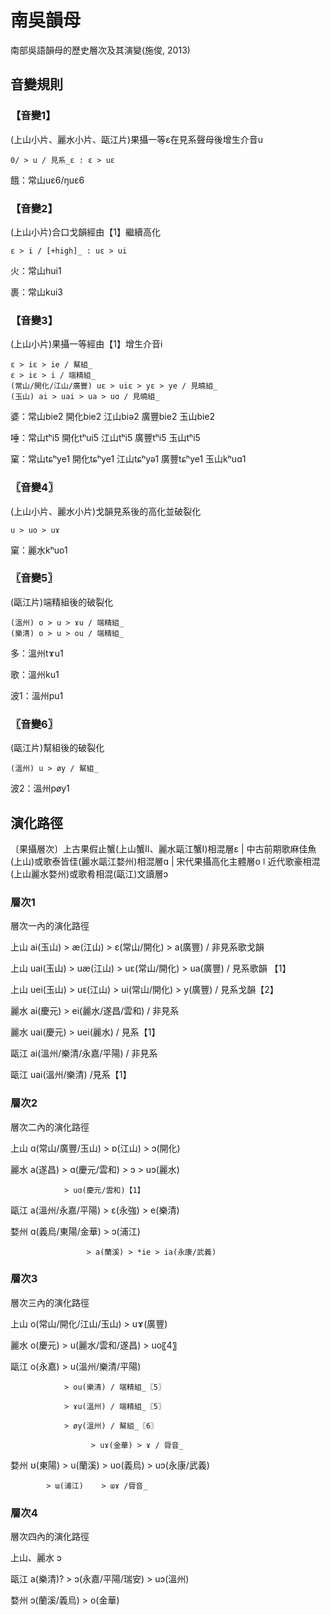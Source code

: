 # 南吳韻母
南部吳語韻母的歷史層次及其演變(施俊, 2013)

## 音變規則
### 【音變1】
(上山小片、麗水小片、甌江片)果攝一等ɛ在見系聲母後增生介音u
```
0/ > u / 見系_ɛ : ɛ > uɛ
```
餓：常山uɛ6/ŋuɛ6

### 【音變2】
(上山小片)合口戈韻經由【1】繼續高化
```
ɛ > i / [+high]_ : uɛ > ui
```
火：常山hui1

裹：常山kui3

### 【音變3】
(上山小片)果攝一等經由【1】增生介音i
```
ɛ > iɛ > ie / 幫組_
ɛ > iɛ > i / 端精組_
(常山/開化/江山/廣豐) uɛ > uiɛ > yɛ > ye / 見曉組_
(玉山) ai > uai > ua > uɑ / 見曉組_
```
婆：常山bie2 開化bie2 江山biə2 廣豐bie2 玉山bie2

唾：常山tʰi5 開化tʰui5 江山tʰi5 廣豐tʰi5 玉山tʰi5

窠：常山tɕʰye1 開化tɕʰye1 江山tɕʰyə1 廣豐tɕʰye1 玉山kʰuɑ1

### 〖音變4〗
(上山小片、麗水小片)戈韻見系後的高化並破裂化
```
u > uo > uɤ
```
窠：麗水kʰuo1

### 〖音變5〗
(甌江片)端精組後的破裂化
```
(溫州) o > u > ɤu / 端精組_
(樂清) o > u > ou / 端精組_
```
多：溫州tɤu1

歌：溫州ku1

波1：溫州pu1

### 〖音變6〗
(甌江片)幫組後的破裂化
```
(溫州) u > øy / 幫組_
```
波2：溫州pøy1

## 演化路徑
〔果攝層次〕上古果假止蟹(上山蟹II、麗水甌江蟹I)相混層ɛ | 中古前期歌麻佳魚(上山)或歌泰皆佳(麗水甌江婺州)相混層ɑ | 宋代果攝高化主體層o ǀ 近代歌豪相混(上山麗水婺州)或歌肴相混(甌江)文讀層ɔ

### 層次1
層次一內的演化路徑

上山 ai(玉山) > æ(江山) > ɛ(常山/開化) > a(廣豐) / 非見系歌戈韻

上山 uai(玉山) > uæ(江山) > uɛ(常山/開化) > ua(廣豐) / 見系歌韻 【1】

上山 uei(玉山) > uᴇ(江山) > ui(常山/開化) > y(廣豐) / 見系戈韻【2】

麗水 ai(慶元) > ei(麗水/遂昌/雲和) / 非見系

麗水 uai(慶元) > uei(麗水) / 見系【1】

甌江 ai(溫州/樂清/永嘉/平陽) / 非見系

甌江 uai(溫州/樂清) /見系【1】

### 層次2
層次二內的演化路徑

上山 ɑ(常山/廣豐/玉山) > ɒ(江山) > ɔ(開化)

麗水 a(遂昌) > ɑ(慶元/雲和) > ɔ > uɔ(麗水)

                > uɑ(慶元/雲和)【1】

甌江 a(溫州/永嘉/平陽) > ɛ(永強) > e(樂清)

婺州 ɑ(義烏/東陽/金華) > ɔ(浦江)

                     > a(蘭溪) > *ie > ia(永康/武義)

### 層次3
層次三內的演化路徑

上山 o(常山/開化/江山/玉山) > uɤ(廣豐)

麗水 o(慶元) > u(麗水/雲和/遂昌) > uo〖4〗

甌江 o(永嘉) > u(溫州/樂清/平陽)

                > ou(樂清) / 端精組_〖5〗

                > ɤu(溫州) / 端精組_〖5〗

                > øy(溫州) / 幫組_〖6〗

                      > uɤ(金華) > ɤ / 脣音_

婺州 ʊ(東陽) > u(蘭溪) > uo(義烏) > uɔ(永康/武義)

            > ɯ(浦江)    > ɯɤ /脣音_

### 層次4
層次四內的演化路徑

上山、麗水 ɔ

甌江 a(樂清)? > ɔ(永嘉/平陽/瑞安) > uɔ(溫州)

婺州 ɔ(蘭溪/義烏) > o(金華)